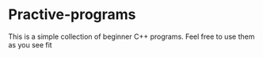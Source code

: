 # Practive-programs
This is a simple collection of beginner C++ programs. Feel free to use them as you see fit

